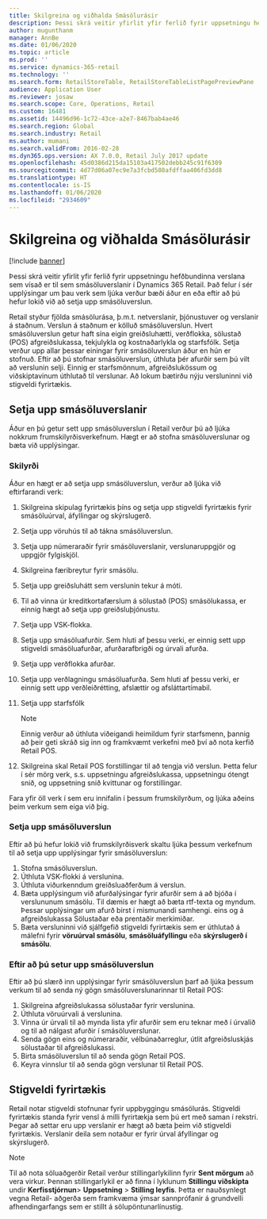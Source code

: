 ```yaml
---
title: Skilgreina og viðhalda Smásölurásir
description: Þessi skrá veitir yfirlit yfir ferlið fyrir uppsetningu hefðbundinna verslana sem vísað er til sem smásöluverslanir í Dynamics 365 Retail. Það felur í sér upplýsingar um þau verk sem ljúka verður bæði áður en eða eftir að þú hefur lokið við að setja upp smásöluverslun.
author: mugunthanm
manager: AnnBe
ms.date: 01/06/2020
ms.topic: article
ms.prod: ''
ms.service: dynamics-365-retail
ms.technology: ''
ms.search.form: RetailStoreTable, RetailStoreTableListPagePreviewPane
audience: Application User
ms.reviewer: josaw
ms.search.scope: Core, Operations, Retail
ms.custom: 16481
ms.assetid: 14496d96-1c72-43ce-a2e7-8467bab4ae46
ms.search.region: Global
ms.search.industry: Retail
ms.author: mumani
ms.search.validFrom: 2016-02-28
ms.dyn365.ops.version: AX 7.0.0, Retail July 2017 update
ms.openlocfilehash: 45d0386d215da15103a417502debb245c91f6309
ms.sourcegitcommit: 4d77d06a07ec9e7a3fcbd508afdffaa406fd3dd8
ms.translationtype: HT
ms.contentlocale: is-IS
ms.lasthandoff: 01/06/2020
ms.locfileid: "2934609"
---
```

# <a name="define-and-maintain-retail-channels"></a>Skilgreina og viðhalda Smásölurásir

[!include [banner](includes/banner.md)]

Þessi skrá veitir yfirlit yfir ferlið fyrir uppsetningu hefðbundinna verslana sem vísað er til sem smásöluverslanir í Dynamics 365 Retail. Það felur í sér upplýsingar um þau verk sem ljúka verður bæði áður en eða eftir að þú hefur lokið við að setja upp smásöluverslun.

Retail styður fjölda smásölurása, þ.m.t. netverslanir, þjónustuver og verslanir á staðnum. Verslun á staðnum er kölluð smásöluverslun. Hvert smásöluverslun getur haft sína eigin greiðsluhætti, verðflokka, sölustað (POS) afgreiðslukassa, tekjulykla og kostnaðarlykla og starfsfólk. Setja verður upp allar þessar einingar fyrir smásöluverslun áður en hún er stofnuð. Eftir að þú stofnar smásöluverslun, úthluta þér afurðir sem þú vilt að verslunin selji. Einnig er starfsmönnum, afgreiðslukössum og viðskiptavinum úthlutað til verslunar. Að lokum bætirðu nýju versluninni við stigveldi fyrirtækis.

## <a name="setting-up-retail-stores"></a>Setja upp smásöluverslanir

Áður en þú getur sett upp smásöluverslun í Retail verður þú að ljúka nokkrum frumskilyrðisverkefnum. Hægt er að stofna smásöluverslunar og bæta við upplýsingar.

### <a name="prerequisites"></a>Skilyrði

Áður en hægt er að setja upp smásöluverslun, verður að ljúka við eftirfarandi verk:

1. Skilgreina skipulag fyrirtækis þíns og setja upp stigveldi fyrirtækis fyrir smásöluúrval, áfyllingar og skýrslugerð.
2. Setja upp vöruhús til að tákna smásöluverslun.
3. Setja upp númeraraðir fyrir smásöluverslanir, verslunaruppgjör og uppgjör fylgiskjöl.
4. Skilgreina færibreytur fyrir smásölu.
5. Setja upp greiðsluhátt sem verslunin tekur á móti.
6. Til að vinna úr kreditkortafærslum á sölustað (POS) smásölukassa, er einnig hægt að setja upp greiðsluþjónustu.
7. Setja upp VSK-flokka.
8. Setja upp smásöluafurðir. Sem hluti af þessu verki, er einnig sett upp stigveldi smásöluafurðar, afurðarafbrigði og úrvali afurða.
9. Setja upp verðflokka afurðar.
10. Setja upp verðlagningu smásöluafurða. Sem hluti af þessu verki, er einnig sett upp verðleiðrétting, afslættir og afsláttartímabil.
11. Setja upp starfsfólk

    > [!NOTE]
    > Einnig verður að úthluta viðeigandi heimildum fyrir starfsmenn, þannig að þeir geti skráð sig inn og framkvæmt verkefni með því að nota kerfið Retail POS.

12. Skilgreina skal Retail POS forstillingar til að tengja við verslun. Þetta felur í sér mörg verk, s.s. uppsetningu afgreiðslukassa, uppsetningu ótengt snið, og uppsetning snið kvittunar og forstillingar.

Fara yfir öll verk í sem eru innifalin í þessum frumskilyrðum, og ljúka aðeins þeim verkum sem eiga við þig.

### <a name="set-up-a-retail-store"></a>Setja upp smásöluverslun

Eftir að þú hefur lokið við frumskilyrðisverk skaltu ljúka þessum verkefnum til að setja upp upplýsingar fyrir smásöluverslun:

1. Stofna smásöluverslun.
2. Úthluta VSK-flokki á verslunina.
3. Úthluta viðurkenndum greiðsluaðferðum á verslun.
4. Bæta upplýsingum við afurðalýsingar fyrir afurðir sem á að bjóða í verslununum smásölu. Til dæmis er hægt að bæta rtf-texta og myndum. Þessar upplýsingar um afurð birst í mismunandi samhengi. eins og á afgreiðslukassa Sölustaðar eða prentaðir merkimiðar.
5. Bæta versluninni við sjálfgefið stigveldi fyrirtækis sem er úthlutað á málefni fyrir **vöruúrval smásölu**, **smásöluáfyllingu** eða **skýrslugerð í smásölu**.

### <a name="after-you-set-up-a-retail-store"></a>Eftir að þú setur upp smásöluverslun

Eftir að þú slærð inn upplýsingar fyrir smásöluverslun þarf að ljúka þessum verkum til að senda ný gögn smásöluverslunarinnar til Retail POS:

1. Skilgreina afgreiðslukassa sölustaðar fyrir verslunina.
2. Úthluta vöruúrvali á verslunina.
3. Vinna úr úrvali til að mynda lista yfir afurðir sem eru teknar með í úrvalið og til að nálgast afurðir í smásöluverslunar.
4. Senda gögn eins og númeraraðir, vélbúnaðarreglur, útlit afgreiðsluskjás sölustaðar til afgreiðslukassi.
5. Birta smásöluverslun til að senda gögn Retail POS.
6. Keyra vinnslur til að senda gögn verslunar til Retail POS.

## <a name="organization-hierarchies"></a>Stigveldi fyrirtækis

Retail notar stigveldi stofnunar fyrir uppbyggingu smásölurás. Stigveldi fyrirtækis standa fyrir vensl á milli fyrirtækja sem þú ert með saman í rekstri. Þegar að settar eru upp verslanir er hægt að bæta þeim við stigveldi fyrirtækis. Verslanir deila sem notaður er fyrir úrval áfyllingar og skýrslugerð.

> [!NOTE]
> Til að nota söluaðgerðir Retail verður stillingarlykilinn fyrir **Sent mörgum** að vera virkur. Þennan stillingarlykil er að finna í lyklunum **Stillingu viðskipta** undir **Kerfisstjórnun**\> **Uppsetning** \> **Stilling leyfis**. Þetta er nauðsynlegt vegna Retail- aðgerða sem framkvæma ýmsar sannprófanir á grundvelli afhendingarfangs sem er stillt á sölupöntunarlínustig.
